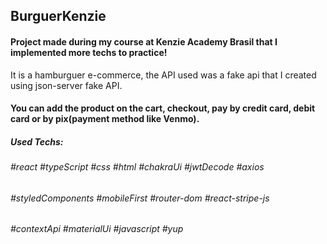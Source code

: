 ## BurguerKenzie

#### Project made during my course at Kenzie Academy Brasil that I implemented more techs to practice! 
It is a hamburguer e-commerce, the API used was a fake api that I created using json-server fake API. 
#### You can add the product on the cart, checkout, pay by credit card, debit card or by pix(payment method like Venmo). 

##### Used Techs:

###### #react    #typeScript    #css    #html    #chakraUi    #jwtDecode    #axios 
###### #styledComponents    #mobileFirst    #router-dom    #react-stripe-js 
###### #contextApi    #materialUi    #javascript    #yup 

